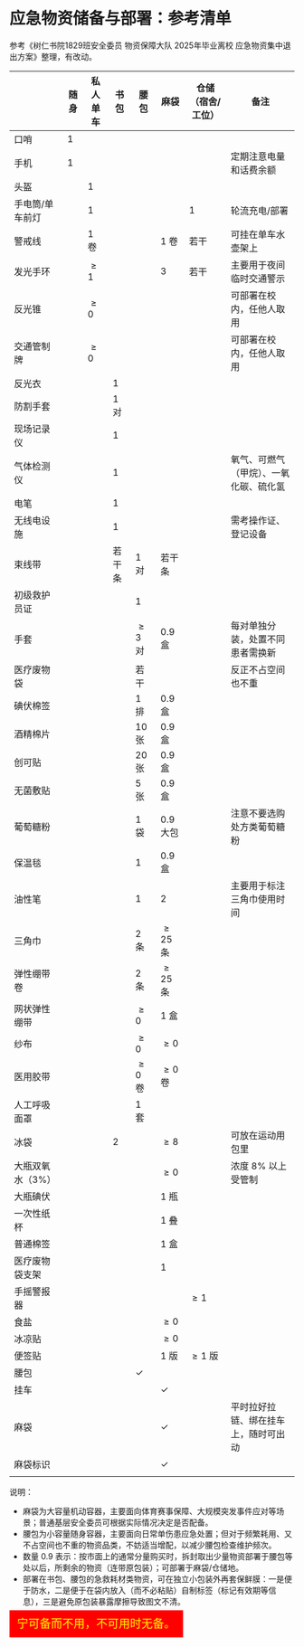 

# 应急物资储备与部署：参考清单


参考《树仁书院1829班安全委员 物资保障大队 2025年毕业离校 应急物资集中退出方案》整理，有改动。



|                  | 随身 | 私人单车 | 书包   | 腰包         | 麻袋         | 仓储（宿舍/工位） | 备注                                   |
| ---------------- | ---- | -------- | ------ | ------------ | ------------ | ----------------- | -------------------------------------- |
| 口哨             | $1$  |          |        |              |              |                   |                                        |
| 手机             | $1$  |          |        |              |              |                   | 定期注意电量和话费余额                 |
| 头盔             |      | $1$      |        |              |              |                   |                                        |
| 手电筒/单车前灯  |      | $1$      |        |              |              | $1$               | 轮流充电/部署                          |
| 警戒线           |      | $1$ 卷   |        |              | $1$ 卷       | 若干              | 可挂在单车水壶架上                     |
| 发光手环         |      | $\geq 1$ |        |              | $3$          | 若干              | 主要用于夜间临时交通警示               |
| 反光锥           |      | $\geq 0$ |        |              |              |                   | 可部署在校内，任他人取用               |
| 交通管制牌       |      | $\geq 0$ |        |              |              |                   | 可部署在校内，任他人取用               |
| 反光衣           |      |          | $1$    |              |              |                   |                                        |
| 防割手套         |      |          | $1$ 对 |              |              |                   |                                        |
| 现场记录仪       |      |          | $1$    |              |              |                   |                                        |
| 气体检测仪       |      |          | $1$    |              |              |                   | 氧气、可燃气（甲烷）、一氧化碳、硫化氢 |
| 电笔             |      |          | $1$    |              |              |                   |                                        |
| 无线电设施       |      |          | $1$    |              |              |                   | 需考操作证、登记设备                   |
| 束线带           |      |          | 若干条 | $1$ 对       | 若干条       |                   |                                        |
| 初级救护员证     |      |          |        | $1$          |              |                   |                                        |
| 手套             |      |          |        | $\geq 3$ 对  | $0.9$ 盒     |                   | 每对单独分装，处置不同患者需换新       |
| 医疗废物袋       |      |          |        | 若干         |              |                   | 反正不占空间也不重                     |
| 碘伏棉签         |      |          |        | $1$ 排       | $0.9$ 盒     |                   |                                        |
| 酒精棉片         |      |          |        | $10$ 张      | $0.9$ 盒     |                   |                                        |
| 创可贴           |      |          |        | $20$ 张      | $0.9$ 盒     |                   |                                        |
| 无菌敷贴         |      |          |        | $5$ 张       | $0.9$ 盒     |                   |                                        |
| 葡萄糖粉         |      |          |        | $1$ 袋       | $0.9$ 大包   |                   | 注意不要选购处方类葡萄糖粉             |
| 保温毯           |      |          |        | $1$          | $0.9$ 盒     |                   |                                        |
| 油性笔           |      |          |        | $1$          | $2$          |                   | 主要用于标注三角巾使用时间             |
| 三角巾           |      |          |        | $2$ 条       | $\geq 25$ 条 |                   |                                        |
| 弹性绷带卷       |      |          |        | $2$ 条       | $\geq 25$ 条 |                   |                                        |
| 网状弹性绷带     |      |          |        | $\geq 0$     | $1$ 盒       |                   |                                        |
| 纱布             |      |          |        | $\geq 0$     | $\geq 0$     |                   |                                        |
| 医用胶带         |      |          |        | $\geq 0$ 卷  | $\geq 0$ 卷  |                   |                                        |
| 人工呼吸面罩     |      |          |        | $1$ 套       |              |                   |                                        |
| 冰袋             |      |          | $2$    |              | $\geq 8$     |                   | 可放在运动用包里                       |
| 大瓶双氧水（3%） |      |          |        |              | $\geq 0$     |                   | 浓度 8% 以上受管制                     |
| 大瓶碘伏         |      |          |        |              | $1$ 瓶       |                   |                                        |
| 一次性纸杯       |      |          |        |              | $1$ 叠       |                   |                                        |
| 普通棉签         |      |          |        |              | $1$ 盒       |                   |                                        |
| 医疗废物袋支架   |      |          |        |              | $1$          |                   |                                        |
| 手摇警报器       |      |          |        |              |              | $\geq 1$          |                                        |
| 食盐             |      |          |        |              | $\geq 0$     |                   |                                        |
| 冰凉贴           |      |          |        |              | $\geq 0$     |                   |                                        |
| 便签贴           |      |          |        |              | $1$ 版       | $\geq 1$ 版       |                                        |
| 腰包             |      |          |        | $\checkmark$ |              |                   |                                        |
| 挂车             |      |          |        |              | $\checkmark$ |                   |                                        |
| 麻袋             |      |          |        |              | $\checkmark$ |                   | 平时拉好拉链、绑在挂车上，随时可出动   |
| 麻袋标识         |      |          |        |              | $\checkmark$ |                   |                                        |
|                  |      |          |        |              |              |                   |                                        |


说明：
- 麻袋为大容量机动容器，主要面向体育赛事保障、大规模突发事件应对等场景；普通基层安全委员可根据实际情况决定是否配备。
- 腰包为小容量随身容器，主要面向日常单伤患应急处置；但对于频繁耗用、又不占空间也不重的物资品类，不妨适当增配，以减少腰包检查维护频次。
- 数量 $0.9$ 表示：按市面上的通常分量购买时，拆封取出少量物资部署于腰包等处以后，所剩余的物资（连带原包装）；可部署于麻袋/仓储地。
- 部署在书包、腰包的急救耗材类物资，可在独立小包装外再套保鲜膜：一是便于防水，二是便于在袋内放入（而不必粘贴）自制标签（标记有效期等信息），三是避免原包装暴露摩擦导致图文不清。




<span style="font-family: '华文新魏', STXinwei, '楷体', KaiTi, STKaiti; font-size: 15pt; background-color: red; color: yellow; border-color: yellow; border-width: 5pt; padding: 10pt; margin-top: 30pt">宁可备而不用，不可用时无备。</span>
